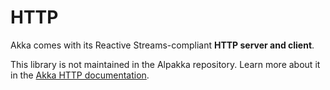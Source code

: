 # HTTP

Akka comes with its Reactive Streams-compliant **HTTP server and client**.

This library is not maintained in the Alpakka repository.
Learn more about it in the [Akka HTTP documentation](https://doc.akka.io/docs/akka-http/current/).
